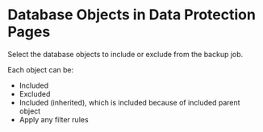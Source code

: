 # Database Objects in Data Protection Pages
Select the database objects to include or exclude from the backup job.

Each object can be:

- Included
- Excluded
- Included (inherited), which is included because of included parent object
- Apply any filter rules

